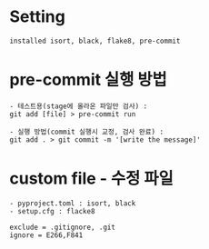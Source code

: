 # Setting
```
installed isort, black, flake8, pre-commit
```

# pre-commit 실행 방법
```
- 테스트용(stage에 올라온 파일만 검사) :
git add [file] > pre-commit run

- 실행 방법(commit 실행시 교정, 검사 완료) :
git add . > git commit -m '[write the message]'
```

# custom file - 수정 파일
```
- pyproject.toml : isort, black
- setup.cfg : flacke8

exclude = .gitignore, .git
ignore = E266,F841
```
